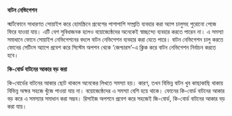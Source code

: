 **বাটন নেভিগেশন**

স্মার্টফোনে সাধারণত সোয়াইপ করে হোমস্ক্রিনে প্রবেশের পাশাপাশি সম্প্রতি ব্যবহার করা অ্যাপ চালুসহ পুরোনো পেজে ফিরে যাওয়া যায়। এটি বেশ সুবিধাজনক হলেও বয়োজ্যেষ্ঠদের অনেকেই স্বাচ্ছন্দ্যে ব্যবহার করতে পারেন না। এ সমস্যা সমাধানে ফোনে সোয়াইপ নেভিগেশনের বদলে বাটন নেভিগেশন ব্যবহার করা যেতে পারে। বাটন নেভিগেশন চালু করতে ফোনের সেটিংস অ্যাপে প্রবেশ করে সিস্টেম অপশন থেকে ‘জেশ্চারস’-এ ক্লিক করে বাটন নেভিগেশন নির্বাচন করতে হবে।

**কি-বোর্ড বাটনের আকার বড় করা**

কি-বোর্ডের বাটনের আকার ছোট থাকলে অনেকের লিখতে সমস্যা হয়। কারণ, তখন বিভিন্ন বাটন খুব কাছাকাছি থাকায় বিভিন্ন অক্ষর সহজে খুঁজে পাওয়া যায় না। বয়োজ্যেষ্ঠদের এ সমস্যা বেশি হয়ে থাকে। ফোনের কি-বোর্ড বাটনের আকার বড় করে এ সমস্যার সমাধান করা সম্ভব। রিসাইজ অপশনে প্রবেশ করে সহজেই জি-বোর্ড, কি-বোর্ড বাটনের আকার বড় করা যায়।
